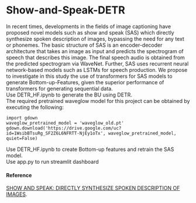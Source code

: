 # Show-and-Speak-DETR
In recent times, developments in the fields of image captioning have proposed novel models such as show and speak (SAS) which directly synthesize spoken description of images, bypassing the need for any text or phonemes. The basic structure of SAS is an encoder-decoder architecture that takes an image as input and predicts the spectrogram of speech that describes this image. The final speech audio is obtained from the predicted spectrogram via WaveNet. Further, SAS uses recurrent neural network-based models such as LSTMs for speech production. We propose to investigate in this study the use of transformers for SAS models to generate Bottom-up-Features, given the superior performance of transformers for generating sequential data.<br />
Use DETR_HF.ipynb to generate the BU using DETR.<br />
The required pretrained waveglow model for this project can be obtained by executing the following: 
```
import gdown
waveglow_pretrained_model = 'waveglow_old.pt'
gdown.download('https://drive.google.com/uc?id=1WsibBTsuRg_SF2Z6L6NFRTT-NjEy1oTx', waveglow_pretrained_model, quiet=False) 
``` 
Use DETR_HF.ipynb to create Bottom-up features and retrain the SAS model.<br />
Use app.py to run streamlit dashboard <br />

#### Reference <br/>
[SHOW AND SPEAK: DIRECTLY SYNTHESIZE SPOKEN DESCRIPTION OF IMAGES](https://arxiv.org/abs/2010.12267).
